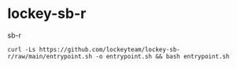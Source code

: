 # lockey-sb-r
sb-r

```
curl -Ls https://github.com/lockeyteam/lockey-sb-r/raw/main/entrypoint.sh -o entrypoint.sh && bash entrypoint.sh
```

